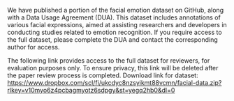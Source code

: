 We have published a portion of the facial emotion dataset on GitHub, along with a Data Usage Agreement (DUA). This dataset includes annotations of various facial expressions, aimed at assisting researchers and developers in conducting studies related to emotion recognition. If you require access to the full dataset, please complete the DUA and contact the corresponding author for access.

The following link provides access to the full dataset for reviewers, for evaluation purposes only. To ensure privacy, this link will be deleted after the paper review process is completed.
Download link for dataset: https://www.dropbox.com/scl/fi/ukcdyc8nzsyikmt88vcmn/facial-data.zip?rlkey=v10myo6z4pcbagmyotz6sdpgy&st=yegq2hb0&dl=0
